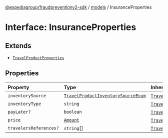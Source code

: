 [@expediagroup/fraudpreventionv2-sdk](../../index.md) / [models](../index.md) / InsuranceProperties

# Interface: InsuranceProperties

## Extends

- [`TravelProductProperties`](TravelProductProperties.md)

## Properties

| Property | Type | Inherited from |
| :------ | :------ | :------ |
| `inventorySource` | [`TravelProductInventorySourceEnum`](../type-aliases/TravelProductInventorySourceEnum.md) | [`TravelProductProperties`](TravelProductProperties.md).`inventorySource` |
| `inventoryType` | `string` | [`TravelProductProperties`](TravelProductProperties.md).`inventoryType` |
| `payLater?` | `boolean` | [`TravelProductProperties`](TravelProductProperties.md).`payLater` |
| `price` | [`Amount`](../classes/Amount.md) | [`TravelProductProperties`](TravelProductProperties.md).`price` |
| `travelersReferences?` | `string`[] | [`TravelProductProperties`](TravelProductProperties.md).`travelersReferences` |
